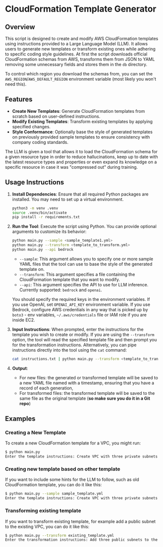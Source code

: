 CloudFormation Template Generator
=================================

Overview
--------

This script is designed to create and modify AWS CloudFormation templates using instructions provided to a Large Language Model (LLM). It allows users to generate new templates or transform existing ones while adhering to specific coding style guidelines.
At first the script downloads official CloudFormation schemas from AWS, transforms them from JSON to YAML removing some unnecessary fields and stores them in the `db` directory.

To control which region you download the schemas from, you can set the `AWS_REGION`/`AWS_DEFAULT_REGION` environment variable (most likely you won't need this).

Features
--------

- **Create New Templates**: Generate CloudFormation templates from scratch based on user-defined instructions.
- **Modify Existing Templates**: Transform existing templates by applying specified changes.
- **Style Conformance**: Optionally base the style of generated templates on previously provided sample templates to ensure consistency with company coding standards.

The LLM is given a tool that allows it to load the CloudFormation schema for a given resource type in order to reduce hallucinations, keep up to date with the latest resource types and properties or even expand its knowledge on a specific resource in case it
was "compressed out" during training.

Usage Instructions
------------------

1. **Install Dependencies**: Ensure that all required Python packages are installed. You may need to set up a virtual environment.

   ```bash
   python3 -m venv .venv
   source .venv/bin/activate
   pip install -r requirements.txt
   ```

2. **Run the Tool**:
   Execute the script using Python. You can provide optional arguments to customize its behavior:

    ```bash
    python main.py --sample <sample_template1.yml>
    python main.py --transform <template_to_transform.yml>
    python main.py --api bedrock
    ```

   - `--sample`: This argument allows you to specify one or more sample YAML files that the tool can use to base the style of the generated template on.
   - `--transform`: This argument specifies a file containing the CloudFormation template that you want to modify.
   - `--api`: This argument specifies the API to use for LLM inference. Currently supported: `bedrock` and `openai`.

   You should specify the required keys in the environment variables. If you use OpenAI, set `OPENAI_API_KEY` environment variable. If you use Bedrock, configure AWS
   credentials in any way that is picked up by `boto3` - env variables, `~/.aws/credentials` file or IAM role if you are inside EC2.

3. **Input Instructions**: When prompted, enter the instructions for the template you wish to create or modify. If you are using the `--transform` option, the tool will read the specified template file and then prompt you for the transformation instructions.
    Alternatively, you can pipe instructions directly into the tool using the `cat` command:

    ```bash
    cat instructions.txt | python main.py --transform <template_to_transform.yml>
    ```

4. **Output**:
   - For new files: the generated or transformed template will be saved to a new YAML file named with a timestamp, ensuring that you have a record of each generation,
   - For transformed files: the transformed template will be saved to the same file as the original template (**so make sure you do it in a Git repo**)

Examples
--------

### Creating a New Template

To create a new CloudFormation template for a VPC, you might run:

```bash
$ python main.py
Enter the template instructions: Create VPC with three private subnets in different AZs. For the VPC use CIDR block 10.20.0.0/16.
```

### Creating new template based on other template

If you want to include some hints for the LLM to follow, such as old CloudFormation template, you can do it like this:

```bash
$ python main.py --sample sample_template.yml
Enter the template instructions: Create VPC with three private subnets in different AZs.
```

### Transforming existing template

If you want to transform existing template, for example add a public subnet to the existing VPC, you can do it like this:

```bash
$ python main.py --transform existing_template.yml
Enter the transformation instructions: Add three public subnets to the VPC and make sure they are in different AZs.
```
